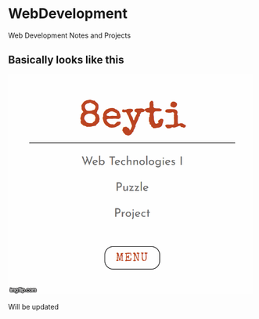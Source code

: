 # WebDevelopment
Web Development Notes and Projects

## Basically looks like this

![Example](https://github.com/omerwwazap/8-Piece-Puzzle-Game/blob/master/8eyti/3ygjev.gif)

Will be updated
